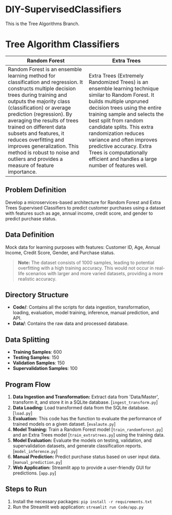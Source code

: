 # DIY-SupervisedClassifiers

This is the Tree Algorithms Branch.

# Tree Algorithm Classifiers

|                Random Forest            |              Extra Trees         |                
|-------------------------------------|-------------------------------------|
Random Forest is an ensemble learning method for classification and regression. It constructs multiple decision trees during training and outputs the majority class (classification) or average prediction (regression). By averaging the results of trees trained on different data subsets and features, it reduces overfitting and improves generalization. This method is robust to noise and outliers and provides a measure of feature importance.          |Extra Trees (Extremely Randomized Trees) is an ensemble learning technique similar to Random Forest. It builds multiple unpruned decision trees using the entire training sample and selects the best split from random candidate splits. This extra randomization reduces variance and often improves predictive accuracy. Extra Trees is computationally efficient and handles a large number of features well.  

## Problem Definition

Develop a microservices-based architecture for Random Forest and Extra Trees Supervised Classifiers to predict customer purchases using a dataset with features such as age, annual income, credit score, and gender to predict purchase status.

## Data Definition

Mock data for learning purposes with features: Customer ID, Age, Annual Income, Credit Score, Gender, and Purchase status.

> **Note:** The dataset consists of 1000 samples, leading to potential overfitting with a high training accuracy. This would not occur in real-life scenarios with larger and more varied datasets, providing a more realistic accuracy.

## Directory Structure

- **Code/**: Contains all the scripts for data ingestion, transformation, loading, evaluation, model training, inference, manual prediction, and API.
- **Data/**: Contains the raw data and processed database.

## Data Splitting

- **Training Samples**: 600
- **Testing Samples**: 150
- **Validation Samples**: 150
- **Supervalidation Samples**: 100

## Program Flow

1. **Data Ingestion and Transformation:** Extract data from 'Data/Master', transform it, and store it in a SQLite database. [`ingest_transform.py`]
2. **Data Loading:** Load transformed data from the SQLite database. [`load.py`]
3. **Evaluation:** This code has the function to evaluate the performance of trained models on a given dataset. [`evalaute.py`]
4. **Model Training:** Train a Random Forest model [`train_randomforest.py`] and an Extra Trees model [`train_extratrees.py`] using the training data.
5. **Model Evaluation:** Evaluate the models on testing, validation, and supervalidation datasets, and generate classification reports. [`model_inference.py`]
6. **Manual Prediction:** Predict purchase status based on user input data. [`manual_prediction.py`]
7. **Web Application:** Streamlit app to provide a user-friendly GUI for predictions. [`app.py`]

## Steps to Run

1. Install the necessary packages: `pip install -r requirements.txt`
2. Run the Streamlit web application: `streamlit run Code/app.py`
